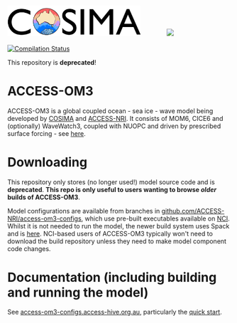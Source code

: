 <img src="https://github.com/COSIMA/logo/blob/master/png/logo_word.png" width="300"/>&nbsp;&nbsp;&nbsp;&nbsp;&nbsp;&nbsp;&nbsp;&nbsp;&nbsp;&nbsp;&nbsp;&nbsp;&nbsp;&nbsp;&nbsp;<img src="https://www.access-nri.org.au/wp-content/themes/accessnri/images/logos/access_logo_rgb.svg" width="200"/>
<br/> <br/>
[![Compilation Status](https://github.com/COSIMA/access-om3/actions/workflows/compilation.yml/badge.svg)](https://github.com/COSIMA/access-om3/actions/workflows/compilation.yml)

This repository is **deprecated**!

# ACCESS-OM3

ACCESS-OM3 is a global coupled ocean - sea ice - wave model being developed by [COSIMA](http://www.cosima.org.au) and [ACCESS-NRI](https://www.access-nri.org.au/). It consists of MOM6, CICE6 and (optionally) WaveWatch3, coupled with NUOPC and driven by prescribed surface forcing - see [here](https://access-om3-configs.access-hive.org.au/pages/Architecture/).

# Downloading

This repository only stores (no longer used!) model source code and is **deprecated**. **This repo is only useful to users wanting to browse *older* builds of ACCESS-OM3**.

Model configurations are available from branches in [github.com/ACCESS-NRI/access-om3-configs](https://github.com/ACCESS-NRI/access-om3-configs), which use pre-built executables available on [NCI](https://nci.org.au/). Whilst it is not needed to run the model, the newer build system uses Spack and is [here](https://github.com/aCCESS-NRI/acceSS-OM3). NCI-based users of ACCESS-OM3 typically won't need to download the build repository unless they need to make model component code changes.

# Documentation (including building and running the model)

See [access-om3-configs.access-hive.org.au](https://access-om3-configs.access-hive.org.au/), particularly the [quick start](https://access-om3-configs.access-hive.org.au/pages/Quick-start/).
